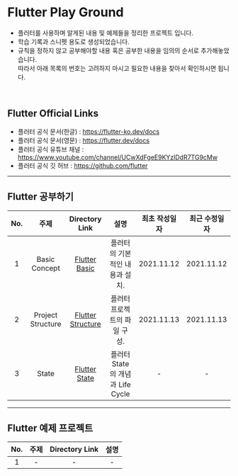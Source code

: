# Flutter Play Ground

- 플러터를 사용하며 알게된 내용 및 예제들을 정리한 프로젝트 입니다.
- 학습 기록과 스니펫 용도로 생성되었습니다.
- 규칙을 정하지 않고 공부해야할 내용 혹은 공부한 내용을 임의의 순서로 추가해놓았습니다.<br>
  따라서 아래 목록의 번호는 고려하지 마시고 필요한 내용을 찾아서 확인하시면 됩니다.<br>

<br>

## Flutter Official Links

- 플러터 공식 문서(한글) : https://flutter-ko.dev/docs
- 플러터 공식 문서(영문) : https://flutter.dev/docs
- 플러터 공식 유튜브 채널 : https://www.youtube.com/channel/UCwXdFgeE9KYzlDdR7TG9cMw
- 플러터 공식 깃 허브 : https://github.com/flutter

---

## Flutter 공부하기

| No. |       주제        |                Directory Link                 |               설명               | 최초 작성일자 | 최근 수정일자 |
| :-: | :---------------: | :-------------------------------------------: | :------------------------------: | :-----------: | :-----------: |
|  1  |   Basic Concept   |     [Flutter Basic](./prac_flutter_basic)     |  플러터의 기본적인 내용과 설치.  |  2021.11.12   |  2021.11.12   |
|  2  | Project Structure | [Flutter Structure](./prac_flutter_structure) |   플러터 프로젝트의 파일 구성.   |  2021.11.13   |  2021.11.13   |
|  3  |       State       |               [Flutter State]()               | 플러터 State의 개념과 Life Cycle |       -       |       -       |

---

## Flutter 예제 프로젝트

| No. | 주제 | Directory Link | 설명 |
| :-: | :--: | :------------: | :--: |
|  1  |  -   |       -        |  -   |
